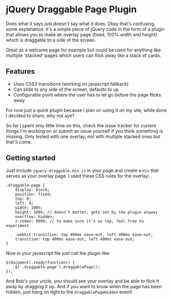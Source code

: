 # jQuery Draggable Page Plugin #

Does what it says just doesn't say what it does. Okay that's confusing, some explanation: it's a simple piece of jQuery code in the form of a plugin that allows you to make an overlay page (fixed, 100% width and height) which is draggable to a side of the screen.

Great as a welcome page for example but could be used for anything like multiple 'stacked' pages which users can flick away like a stack of cards.

## Features ##
- Uses CSS3 transitions (working on javascript fallback)
- Can slide to any side of the screen, defaults to up
- Configurable point where the user has to let go before the page flicks away

For now just a quick plugin because I plan on using it on my site, while done I decided to share, why not aye?

So far I spent only little time on this, check the issue tracker for current things I'm working on or submit an issue yourself if you think something is missing. Only tested with one overlay, not with multiple stacked ones but that'll come.

## Getting started ##
Just include `jquery-draggable.min.js` in your page and create a `div` that serves as your overlay page. I used these CSS rules for the overlay:

	.draggable-page {
		display: block;
		position: fixed;
		top: 0;
		left: 0;
		width: 100%;
		height: 100%; // doesn't matter, gets set by the plugin anyway
		overflow: hidden;
		z-index: 9999; // to make sure it's on top, feel free to experiment

		-webkit-transition: top 400ms ease-out, left 400ms ease-out;
		transition: top 400ms ease-out, left 400ms ease-out;
	}

Now in your javascript file just call the plugin like:

	$(document).ready(function() {
		$('.draggable-page').draggablePage();
	});

And Bob's your uncle, you should see your overlay and be able to flick it away by dragging it up. And if you want to know when the page has been hidden, just hang on tight to the `draggablePageHidden` event!
